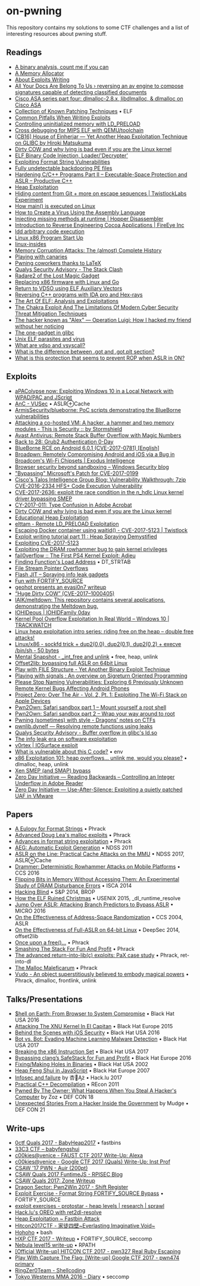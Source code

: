 # on-pwning
This repository contains my solutions to some CTF challenges and a list of interesting resources about pwning stuff.

## Readings

- [A binary analysis, count me if you can](http://shell-storm.org/blog/A-binary-analysis-count-me-if-you-can/)
- [A Memory Allocator](http://g.oswego.edu/dl/html/malloc.html)
- [About Exploits Writing](https://paper.seebug.org/papers/Archive/refs/2002.gera_.About_Exploits_Writing.pdf)
- [All Your Docs Are Belong To Us › reversing an av engine to compose signatures capable of detecting classified documents](https://objective-see.com/blog/blog_0x22.html)
- [Cisco ASA series part four: dlmalloc-2.8.x, libdlmalloc, & dlmalloc on Cisco ASA](https://www.nccgroup.trust/uk/about-us/newsroom-and-events/blogs/2017/october/cisco-asa-series-part-four-dlmalloc-2.8.x-libdlmalloc-and-dlmalloc-on-cisco-asa/)
- [Collection of Known Patching Techniques](https://github.com/secretsquirrel/the-backdoor-factory/wiki/5.-Collection-of-Known-Patching-Techniques) • ELF
- [Common Pitfalls When Writing Exploits](http://www.mathyvanhoef.com/2012/11/common-pitfalls-when-writing-exploits.html)
- [Controlling uninitialized memory with LD_PRELOAD](http://vulnfactory.org/blog/2010/04/08/controlling-uninitialized-memory-with-ld_preload/)
- [Cross debugging for MIPS ELF with QEMU/toolchain](https://reverseengineering.stackexchange.com/questions/8829/cross-debugging-for-mips-elf-with-qemu-toolchain)
- [\[CB16\] House of Einherjar — Yet Another Heap Exploitation Technique on GLIBC by Hiroki Matsukuma](https://www.slideshare.net/codeblue_jp/cb16-matsukuma-en-68459606)
- [Dirty COW and why lying is bad even if you are the Linux kernel](https://chao-tic.github.io/blog/2017/05/24/dirty-cow)
- [ELF Binary Code Injection, Loader/'Decrypter'](http://www.pinkstyle.org/elfcrypt.html)
- [Exploiting Format String Vulnerabilities](https://crypto.stanford.edu/cs155/papers/formatstring-1.2.pdf)
- [Fully undetectable backdooring PE files](https://haiderm.com/fully-undetectable-backdooring-pe-files/)
- [Hardening C/C++ Programs Part II &#8211; Executable-Space Protection and ASLR &#8211; Productive C++](http://www.productive-cpp.com/hardening-cpp-programs-executable-space-protection-address-space-layout-randomization-aslr/)
- [Heap Exploitation](https://heap-exploitation.dhavalkapil.com/)
- [Hiding content from Git + more on escape sequences \| TwistlockLabs Experiment](https://www.twistlock.com/2017/12/13/hiding-content-git-escape-sequence-twistlock-labs-experiment/)
- [How main() is executed on Linux](http://www.tldp.org/LDP/LG/issue84/hawk.html)
- [How to Create a Virus Using the Assembly Language](https://cranklin.wordpress.com/2016/12/26/how-to-create-a-virus-using-the-assembly-language/)
- [Injecting missing methods at runtime \| Hopper Disassembler](https://www.hopperapp.com/blog/?p=219)
- [Introduction to Reverse Engineering Cocoa Applications \| FireEye Inc](https://www.fireeye.com/blog/threat-research/2017/03/introduction_to_reve.html)
- [ldd arbitrary code execution](http://www.catonmat.net/blog/ldd-arbitrary-code-execution/)
- [Linux x86 Program Start Up](http://dbp-consulting.com/tutorials/debugging/linuxProgramStartup.html)
- [linux-insides](https://0xax.gitbooks.io/linux-insides/)
- [Memory Corruption Attacks: The (almost) Complete History](https://media.blackhat.com/bh-us-10/whitepapers/Meer/BlackHat-USA-2010-Meer-History-of-Memory-Corruption-Attacks-wp.pdf)
- [Playing with canaries](https://www.elttam.com.au/blog/playing-with-canaries/)
- [Pwning coworkers thanks to LaTeX](https://scumjr.github.io/2016/11/28/pwning-coworkers-thanks-to-latex/)
- [Qualys Security Advisory - The Stack Clash](https://www.qualys.com/2017/06/19/stack-clash/stack-clash.txt)
- [Radare2 of the Lost Magic Gadget](https://0xabe.io/howto/exploit/2016/03/30/Radare2-of-the-Lost-Magic-Gadget.html)
- [Replacing x86 firmware with Linux and Go](https://lwn.net/SubscriberLink/738649/81007748bf15c1e5/)
- [Return to VDSO using ELF Auxiliary Vectors](http://v0ids3curity.blogspot.it/2014/12/return-to-vdso-using-elf-auxiliary.html)
- [Reversing C++ programs with IDA pro and Hex-rays](https://blog.0xbadc0de.be/archives/67)
- [The Art Of ELF: Analysis and Exploitations](http://fluxius.handgrep.se/2011/10/20/the-art-of-elf-analysises-and-exploitations/)
- [The Chakra Exploit And The Limitations Of Modern Cyber Security Threat Mitigation Techniques](https://www.endgame.com/blog/technical-blog/chakra-exploit-and-limitations-modern-mitigation-techniques)
- [The hacker known as "Alex" — Operation Luigi: How I hacked my friend without her noticing](https://defaultnamehere.tumblr.com/post/163734466355/operation-luigi-how-i-hacked-my-friend-without)
- [The one-gadget in glibc](https://david942j.blogspot.it/2017/02/project-one-gadget-in-glibc.html)
- [Unix ELF parasites and virus](http://vxheaven.org/lib/vsc01.html)
- [What are vdso and vsyscall?](https://stackoverflow.com/questions/19938324/what-are-vdso-and-vsyscall)
- [What is the difference between .got and .got.plt section?](https://stackoverflow.com/questions/11676472/what-is-the-difference-between-got-and-got-plt-section)
- [What is this protection that seems to prevent ROP when ASLR in ON?](https://reverseengineering.stackexchange.com/questions/13811/what-is-this-protection-that-seems-to-prevent-rop-when-aslr-in-on)

## Exploits

- [aPAColypse now: Exploiting Windows 10 in a Local Network with WPAD/PAC and JScript](https://googleprojectzero.blogspot.it/2017/12/apacolypse-now-exploiting-windows-10-in_18.html)
- [AnC - VUSec](https://www.vusec.net/projects/anc/) • ASLR⊕Cache
- [ArmisSecurity/blueborne: PoC scripts demonstrating the BlueBorne vulnerabilities](https://github.com/ArmisSecurity/blueborne)
- [Attacking a co-hosted VM: A hacker, a hammer and two memory modules - This is Security :: by Stormshield](https://thisissecurity.stormshield.com/2017/10/19/attacking-co-hosted-vm-hacker-hammer-two-memory-modules/)
- [Avast Antivirus: Remote Stack Buffer Overflow with Magic Numbers](https://landave.io/2017/06/avast-antivirus-remote-stack-buffer-overflow-with-magic-numbers/)
- [Back to 28: Grub2 Authentication 0-Day](http://hmarco.org/bugs/CVE-2015-8370-Grub2-authentication-bypass.html)
- [BlueBorne RCE on Android 6.0.1 (CVE-2017-0781) \[English\]](https://jesux.es/exploiting/blueborne-android-6.0.1-english/)
- [Broadpwn: Remotely Compromising Android and iOS via a Bug in Broadcom's Wi-Fi Chipsets \| Exodus Intelligence](https://blog.exodusintel.com/2017/07/26/broadpwn/)
- [Browser security beyond sandboxing &#8211; Windows Security blog](https://blogs.technet.microsoft.com/mmpc/2017/10/18/browser-security-beyond-sandboxing/)
- ["Bypassing" Microsoft's Patch for CVE-2017-0199](http://justhaifei1.blogspot.it/2017/07/bypassing-microsofts-cve-2017-0199-patch.html?m=1)
- [Cisco's Talos Intelligence Group Blog: Vulnerability Walkthrough: 7zip CVE-2016-2334 HFS+ Code Execution Vulnerability](http://blog.talosintelligence.com/2017/11/exploiting-cve-2016-2334.html)
- [CVE-2017-2636: exploit the race condition in the n_hdlc Linux kernel driver bypassing SMEP](https://a13xp0p0v.github.io/2017/03/24/CVE-2017-2636.html)
- [CY-2017-011: Type Confusion in Adobe Acrobat](https://cybellum.com/cy-2017-011-type-confusion-in-adobe-acrobat/)
- [Dirty COW and why lying is bad even if you are the Linux kernel](https://chao-tic.github.io/blog/2017/05/24/dirty-cow)
- [Educational Heap Exploitation](https://github.com/shellphish/how2heap)
- [elttam - Remote LD_PRELOAD Exploitation](https://www.elttam.com.au/blog/goahead/)
- [Escaping Docker container using waitid() - CVE-2017-5123 \| Twistlock](https://www.twistlock.com/2017/12/27/escaping-docker-container-using-waitid-cve-2017-5123/)
- [Exploit writing tutorial part 11 : Heap Spraying Demystified](https://www.corelan.be/index.php/2011/12/31/exploit-writing-tutorial-part-11-heap-spraying-demystified/#0x0c0c0c0c)
- [Exploiting CVE-2017-5123](https://reverse.put.as/2017/11/07/exploiting-cve-2017-5123/)
- [Exploiting the DRAM rowhammer bug to gain kernel privileges](https://googleprojectzero.blogspot.it/2015/03/exploiting-dram-rowhammer-bug-to-gain.html)
- [fail0verflow :: The First PS4 Kernel Exploit: Adieu](https://fail0verflow.com/blog/2017/ps4-namedobj-exploit/)
- [Finding Function's Load Address](http://uaf.io/exploitation/misc/2016/04/02/Finding-Functions.html) • DT_STRTAB
- [File Stream Pointer Overflows](http://www.ouah.org/fsp-overflows.txt)
- [Flash JIT – Spraying info leak gadgets](http://zhodiac.hispahack.com/my-stuff/security/Flash_Jit_InfoLeak_Gadgets.pdf)
- [Fun with FORTIFY_SOURCE](http://vulnfactory.org/blog/2010/04/27/fun-with-fortify_source/)
- [geohot presents an evasi0n7 writeup](http://geohot.com/e7writeup.html)
- [“Huge Dirty COW” (CVE-2017–1000405)](https://medium.com/bindecy/huge-dirty-cow-cve-2017-1000405-110eca132de0)
- [IAIK/meltdown: This repository contains several applications, demonstrating the Meltdown bug.](https://github.com/iaik/meltdown)
- [IOHIDeous \| IOHIDFamily 0day](https://siguza.github.io/IOHIDeous/)
- [Kernel Pool Overflow Exploitation In Real World – Windows 10 \| TRACKWATCH](http://trackwatch.com/kernel-pool-overflow-exploitation-in-real-world-windows-10/)
- [Linux heap exploitation intro series: riding free on the heap – double free attacks!](https://sensepost.com/blog/2017/linux-heap-exploitation-intro-series-riding-free-on-the-heap-double-free-attacks/)
- [Linux/x86 - sockfd trick + dup2(0,0), dup2(0,1), dup2(0,2) + execve /bin/sh - 50 bytes](http://shell-storm.org/shellcode/files/shellcode-881.php)
- [Mental Snapshot - _int_free and unlink](http://uaf.io/exploitation/misc/2016/09/11/_int_free-Mental-Snapshot.html) • free, heap, unlink
- [Offset2lib: bypassing full ASLR on 64bit Linux](http://cybersecurity.upv.es/attacks/offset2lib/offset2lib.html)
- [Play with FILE Structure - Yet Another Binary Exploit Technique](https://www.slideshare.net/AngelBoy1/play-with-file-structure-yet-another-binary-exploit-technique)
- [Playing with signals : An overview on Sigreturn Oriented Programming](https://thisissecurity.net/2015/01/03/playing-with-signals-an-overview-on-sigreturn-oriented-programming/)
- [Please Stop Naming Vulnerabilities: Exploring 6 Previously Unknown Remote Kernel Bugs Affecting Android Phones](https://pleasestopnamingvulnerabilities.com)
- [Project Zero: Over The Air - Vol. 2, Pt. 1: Exploiting The Wi-Fi Stack on Apple Devices](https://googleprojectzero.blogspot.it/2017/09/over-air-vol-2-pt-1-exploiting-wi-fi.html)
- [Pwn2Own: Safari sandbox part 1 – Mount yourself a root shell](https://phoenhex.re/2017-06-09/pwn2own-diskarbitrationd-privesc)
- [Pwn2Own: Safari sandbox part 2 – Wrap your way around to root](https://phoenhex.re/2017-07-06/pwn2own-sandbox-escape)
- [Pwning (sometimes) with style - Dragons' notes on CTFs](http://j00ru.vexillium.org/slides/2015/insomnihack.pdf)
- [pwnlib.dynelf — Resolving remote functions using leaks](https://docs.pwntools.com/en/stable/dynelf.html)
- [Qualys Security Advisory - Buffer overflow in glibc's ld.so](http://seclists.org/fulldisclosure/2017/Dec/40)
- [The info leak era on software exploitation](https://media.blackhat.com/bh-us-12/Briefings/Serna/BH_US_12_Serna_Leak_Era_Slides.pdf)
- [v0rtex \| IOSurface exploit](https://siguza.github.io/v0rtex/)
- [What is vulnerable about this C code?](http://stackoverflow.com/questions/8304396/what-is-vulnerable-about-this-c-code) • env
- [x86 Exploitation 101: heap overflows… unlink me, would you please?](https://gbmaster.wordpress.com/2014/08/11/x86-exploitation-101-heap-overflows-unlink-me-would-you-please/) • dlmalloc, heap, unlink
- [Xen SMEP (and SMAP) bypass](https://www.nccgroup.trust/uk/about-us/newsroom-and-events/blogs/2015/april/xen-smep-and-smap-bypass/)
- [Zero Day Initiative — Reading Backwards – Controlling an Integer Underflow in Adobe Reader](https://www.zerodayinitiative.com/blog/2017/12/18/reading-backwards-controlling-an-integer-underflow-in-adobe-reader)
- [Zero Day Initiative — Use-After-Silence: Exploiting a quietly patched UAF in VMware](https://www.thezdi.com/blog/2017/6/26/use-after-silence-exploiting-a-quietly-patched-uaf-in-vmware)

## Papers

- [A Eulogy for Format Strings](http://phrack.org/issues/67/9.html) • Phrack
- [Advanced Doug Lea's malloc exploits](http://phrack.org/issues/61/6.html) • Phrack
- [Advances in format string exploitation](http://phrack.org/issues/59/7.html) • Phrack
- [AEG: Automatic Exploit Generation](http://security.ece.cmu.edu/aeg/aeg-current.pdf) • NDSS&nbsp;2011
- [ASLR on the Line: Practical Cache Attacks on the MMU](http://www.cs.vu.nl/~herbertb/download/papers/anc_ndss17.pdf) • NDSS&nbsp;2017, ASLR⊕Cache
- [Drammer: Deterministic Rowhammer Attacks on Mobile Platforms](https://vvdveen.com/publications/drammer.pdf) • CCS&nbsp;2016
- [Flipping Bits in Memory Without Accessing Them: An Experimental Study of DRAM Disturbance Errors](https://users.ece.cmu.edu/~yoonguk/papers/kim-isca14.pdf) • ISCA&nbsp;2014
- [Hacking Blind](http://www.scs.stanford.edu/brop/bittau-brop.pdf) • S&P&nbsp;2014, BROP
- [How the ELF Ruined Christmas](https://www.usenix.org/system/files/conference/usenixsecurity15/sec15-paper-di-frederico.pdf) • USENIX&nbsp;2015, \_dl\_runtime\_resolve
- [Jump Over ASLR: Attacking Branch Predictors to Bypass ASLR](http://www.cs.ucr.edu/~nael/pubs/micro16.pdf) • MICRO&nbsp;2016
- [On the Effectiveness of Address-Space Randomization](https://benpfaff.org/papers/asrandom.pdf) • CCS&nbsp;2004, ASLR
- [On the Effectiveness of Full-ASLR on 64-bit Linux](http://cybersecurity.upv.es/attacks/offset2lib/offset2lib-paper.pdf) • DeepSec&nbsp;2014, offset2lib
- [Once upon a free()...](http://phrack.org/issues/57/9.html) • Phrack
- [Smashing The Stack For Fun And Profit](http://phrack.org/issues/49/14.html) • Phrack
- [The advanced return-into-lib(c) exploits: PaX case study](http://phrack.org/issues/58/4.html) • Phrack, ret-into-dl
- [The Malloc Maleficarum](http://phrack.org/issues/66/10.html) • Phrack
- [Vudo - An object superstitiously believed to embody magical powers](http://www.phrack.org/issues/57/8.html) • Phrack, dlmalloc, frontlink, unlink

## Talks/Presentations

- [$hell on Earth: From Browser to System Compromise](https://www.youtube.com/watch?v=7wIiqqgDWdQ) • Black Hat USA&nbsp;2016
- [Attacking The XNU Kernel In El Capitan](https://www.youtube.com/watch?v=k550C0V79ts) • Black Hat Europe&nbsp;2015
- [Behind the Scenes with iOS Security](https://www.youtube.com/watch?v=BLGFriOKz6U) • Black Hat USA&nbsp;2016
- [Bot vs. Bot: Evading Machine Learning Malware Detection](https://www.blackhat.com/docs/us-17/thursday/us-17-Anderson-Bot-Vs-Bot-Evading-Machine-Learning-Malware-Detection.pdf) • Black Hat USA&nbsp;2017
- [Breaking the x86 Instruction Set](https://www.youtube.com/watch?v=KrksBdWcZgQ) • Black Hat USA&nbsp;2017
- [Bypassing clang’s SafeStack for Fun and Profit](https://www.blackhat.com/docs/eu-16/materials/eu-16-Goktas-Bypassing-Clangs-SafeStack.pdf) • Black Hat Europe&nbsp;2016
- [Fixing/Making Holes in Binaries](https://www.youtube.com/watch?v=18DKETYfvjg) • Black Hat USA&nbsp;2002
- [Heap Feng Shui in JavaScript](https://www.blackhat.com/presentations/bh-europe-07/Sotirov/Presentation/bh-eu-07-sotirov-apr19.pdf) • Black Hat Europe&nbsp;2007
- [Infosec and failure](https://www.youtube.com/watch?v=erZ2JlfTtcE) by 杏👼Ąż • Hack.lu&nbsp;2017
- [Practical C++ Decompilation](http://www.hexblog.com/wp-content/uploads/2011/08/Recon-2011-Skochinsky.pdf) • REcon&nbsp;2011
- [Pwned By The Owner: What Happens When You Steal A Hacker's Computer](https://www.youtube.com/watch?v=Jwpg-AwJ0Jc) by Zoz • DEF&nbsp;CON&nbsp;18
- [Unexpected Stories From a Hacker Inside the Government](https://www.youtube.com/watch?v=TSR-b9yuTbM) by Mudge • DEF&nbsp;CON&nbsp;21

## Write-ups

- [0ctf Quals 2017 - BabyHeap2017](http://uaf.io/exploitation/2017/03/19/0ctf-Quals-2017-BabyHeap2017.html) • fastbins
- [33C3 CTF – babyfengshui](https://galhacktictrendsetters.wordpress.com/2017/01/05/33c3-ctf-babyfengshui/)
- [c00kies@venice - FAUST CTF 2017 Write-Up: Alexa](https://secgroup.github.io/2017/05/29/faustctf2017-writeup-alexa/)
- [c00kies@venice - Google CTF 2017 (Quals) Write-Up: Inst Prof](https://secgroup.github.io/2017/06/22/googlectf2017quals-writeup-inst-prof/)
- [CSAW '17 PWN - Auir (200pt)](https://glennmcgui.re/csaw-17-auir/)
- [CSAW Quals 2017 FuntimeJS - RPISEC Blog](https://blog.rpis.ec/2017/09/csaw-quals-2017-funtimejs.html)
- [CSAW Quals 2017: Zone Writeup](https://amritabi0s.wordpress.com/2017/09/18/csaw-quals-2017-zone-writeup/)
- [Dragon Sector: Pwn2Win 2017 - Shift Register](http://blog.dragonsector.pl/2017/10/pwn2win-2017-shift-register.html)
- [Exploit Exercise - Format String FORTIFY_SOURCE Bypass](http://v0ids3curity.blogspot.it/2012/09/exploit-exercise-format-string.html) • FORTIFY_SOURCE
- [exploit exercises - protostar - heap levels \| research \| sprawl](http://thesprawl.org/research/exploit-exercises-protostar-heap/#heap-3)
- [Hack.lu's OREO with ret2dl-resolve](http://wapiflapi.github.io/2014/11/17/hacklu-oreo-with-ret2dl-resolve/)
- [Heap Exploitation ~ Fastbin Attack](https://0x00sec.org/t/heap-exploitation-fastbin-attack/3627)
- [Hitcon2017CTF - 家徒四壁~Everlasting Imaginative Void~](http://pwning.fun//writeup/2017/11/03/HitconCTF2017-Everlasting-Imaginative-Void.html)
- [Hohoho](https://github.com/InfoSecIITR/write-ups/tree/master/2016/33c3-ctf-2016/misc/hohoho) • bash
- [HXP CTF 2017 - Writeup](https://pwning.re/2017/11/19/hxp-flag-store/) • FORTIFY_SOURCE, seccomp
- [Nebula level15 write-up](http://www.pwntester.com/blog/2013/11/26/nebula-level15-write-up/) • RPATH
- [\[Official Write-up\] HITCON CTF 2017 - pwn327 Real Ruby Escaping](https://david942j.blogspot.it/2017/11/official-write-up-hitcon-ctf-2017.html)
- [Play With Capture The Flag: [Write-up] Google CTF 2017 - pwn474 primary](https://david942j.blogspot.it/2017/06/write-up-google-ctf-2017-pwn474-primary.html)
- [RingZer0Team - Shellcoding](https://github.com/VulnHub/ctf-writeups/blob/master/2015/ringzer0/shellcoding.md)
- [Tokyo Westerns MMA 2016 - Diary](http://uaf.io/exploitation/2016/09/06/TokyoWesterns-MMA-Diary.html) • seccomp
